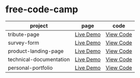 # free-code-camp


| project | page | code |
|---------|------|------|
| tribute-page | [Live Demo](https://borkstick.github.io/free-code-camp/responsive-web-design/tribute-page/index.html) | [View Code](https://github.com/BorkStick/free-code-camp/tree/main/responsive-web-design/tribute-page) |
| survey-form | [Live Demo](https://borkstick.github.io/free-code-camp/responsive-web-design/survey-form/index.html) | [View Code](https://github.com/BorkStick/free-code-camp/tree/main/responsive-web-design/survey-form) |
| product-landing-page | [Live Demo](https://borkstick.github.io/free-code-camp/responsive-web-design/product-landing-page/index.html) | [View Code](https://github.com/BorkStick/free-code-camp/tree/main/responsive-web-design/product-landing-page) |
| technical-documentation | [Live Demo](https://borkstick.github.io/free-code-camp/responsive-web-design//technical-documentation/index.html) | [View Code](https://github.com/BorkStick/free-code-camp/tree/main/responsive-web-design/technical-documentation/) |
| personal-portfolio | [Live Demo](https://borkstick.github.io/free-code-camp/responsive-web-design/personal-portfolio/index.html) | [View Code](https://github.com/BorkStick/free-code-camp/tree/main/responsive-web-design/personal-portfolio) |
